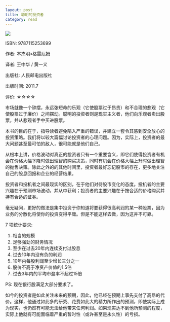```yaml
---
layout: post
title: 聪明的投资者
category: read
---
```

<img class="cover" src="/images/2014/10/9787115253699.jpg" />

ISBN: 9787115253699

作者: 本杰明•格雷厄姆 

译者: 王中华 / 黄一义 

出版社: 人民邮电出版社

出版时间: 2011.7

评价: ☆☆☆☆

市场就像一个钟摆，永远张短命的乐观（它使股票过于昂贵）和不合理的悲观（它使股票过于廉价）之间摆动。聪明的投资者则是现实主义者，他们向乐观者卖出股票，并从悲观者手中买进股票。

本书的目的在于，指导读者避免陷入严重的错误，并建立一套令其感到安全放心的投资策略。我们将以较大篇幅讨论投资者的心理问题。因为，实际上，投资者的最大问题甚至最可怕的敌人，很可能就是他们自己。

从根本上讲，价格波动对真正的投资者只有一个重要含义，即它们使得投资者有机会在价格大幅下降时做出理智的购买决策，同时有机会在价格大幅上升时做出理智的抛售决策。除此之外的的其他时间里，投资者最好忘记股市的存在，更多地关注自己的股息回报和企业的经营结果。

投资者和投机者之间最现实的区别，在于他们对待股市变化的态度。投机者的主要兴趣在于预测市场波动，并从中获利；投资者的主要兴趣在于按合适的价格购买并持有合适的证券。

毫无疑问，更好的做法是集中投资于你知道将要获得很高利润的某一种股票，因为业务的分散化将使你的投资变得平庸。但是不能这样去做，因为这并不可靠。

7 项统计要求: 


  1. 相当的规模
  2. 足够强劲的财务情况
  3. 至少在过去20年内连续支付过股息
  4. 过去10年内没有负的利润
  5. 10年内每股利润至少增长三分之一
  6. 股价不高于净资产价值的1.5倍
  7. 过去3年内的平均市盈率不超过15倍

PS: 现在银行股满足大部分要求了。

如今的投资者是如此关注未来的预期，因此，他已经在预期上事先支付了高昂的代价。这样，他通过如此多的研究、花费如此大的精力所作出的预测，即使实际上成为现实，也仍然有可能无法给他带来任何利润。如果现实达不到他所预测的程度，实际上他就有可能面临着严重的暂时性（或许甚至是永久性）的亏损。